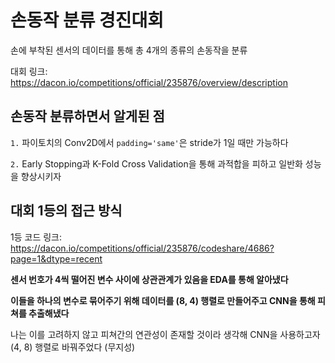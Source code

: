 # 손동작 분류 경진대회

손에 부착된 센서의 데이터를 통해 총 4개의 종류의 손동작을 분류

대회 링크: https://dacon.io/competitions/official/235876/overview/description

## 손동작 분류하면서 알게된 점

`1.` 파이토치의 Conv2D에서 `padding='same'`은 stride가 1일 때만 가능하다

`2.` Early Stopping과 K-Fold Cross Validation을 통해 과적합을 피하고 일반화 성능을 향상시키자

## 대회 1등의 접근 방식

1등 코드 링크: https://dacon.io/competitions/official/235876/codeshare/4686?page=1&dtype=recent

**센서 번호가 4씩 떨어진 변수 사이에 상관관계가 있음을 EDA를 통해 알아냈다**

**이들을 하나의 변수로 묶어주기 위해 데이터를 (8, 4) 행렬로 만들어주고 CNN을 통해 피쳐를 추출해냈다**

나는 이를 고려하지 않고 피쳐간의 연관성이 존재할 것이라 생각해 CNN을 사용하고자 (4, 8) 행렬로 바꿔주었다 (무지성)
